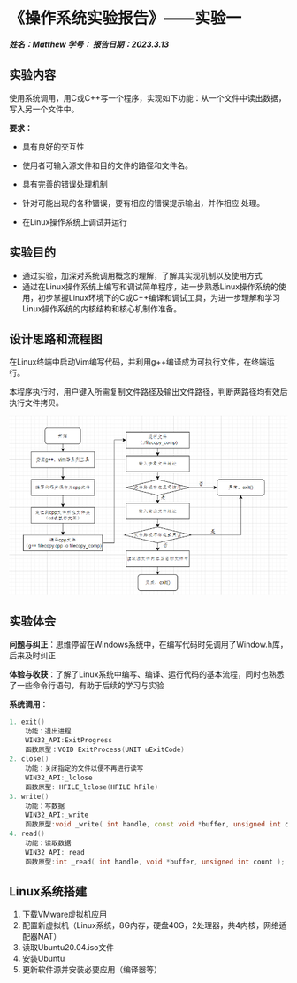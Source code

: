 # 《操作系统实验报告》——实验一

***姓名：Matthew	学号：	报告日期：2023.3.13***

## 实验内容

使用系统调用，用C或C++写一个程序，实现如下功能：从一个文件中读出数据，写入另一个文件中。

**要求：**

+ 具有良好的交互性

+ 使用者可输入源文件和目的文件的路径和文件名。
+ 具有完善的错误处理机制
+ 针对可能出现的各种错误，要有相应的错误提示输出，并作相应
  处理。
+ 在Linux操作系统上调试并运行

## 实验目的

+ 通过实验，加深对系统调用概念的理解，了解其实现机制以及使用方式
+ 通过在Linux操作系统上编写和调试简单程序，进一步熟悉Linux操作系统的使用，初步掌握Linux环境下的C或C++编译和调试工具，为进一步理解和学习Linux操作系统的内核结构和核心机制作准备。

## 设计思路和流程图

在Linux终端中启动Vim编写代码，并利用g++编译成为可执行文件，在终端运行。

本程序执行时，用户键入所需复制文件路径及输出文件路径，判断两路径均有效后执行文件拷贝。

<img src="./流程图.png" style="zoom: 80%;" />

## 实验体会

**问题与纠正**：思维停留在Windows系统中，在编写代码时先调用了Window.h库，后来及时纠正

**体验与收获**：了解了Linux系统中编写、编译、运行代码的基本流程，同时也熟悉了一些命令行语句，有助于后续的学习与实验

**系统调用**：

```c++
1. exit()
    功能：退出进程
    WIN32_API:ExitProgress
    函数原型：VOID ExitProcess(UNIT uExitCode)
2. close()
    功能：关闭指定的文件以便不再进行读写
    WIN32_API:_lclose
    函数原型: HFILE_lclose(HFILE hFile)
3. write()
    功能：写数据
    WIN32_API:_write
    函数原型:void _write( int handle, const void *buffer, unsigned int count );
4. read()
    功能：读取数据
    WIN32_API:_read
    函数原型:int _read( int handle, void *buffer, unsigned int count );
```

## Linux系统搭建

1. 下载VMware虚拟机应用
2. 配置新虚拟机（Linux系统，8G内存，硬盘40G，2处理器，共4内核，网络适配器NAT）
3. 读取Ubuntu20.04.iso文件
4. 安装Ubuntu
5. 更新软件源并安装必要应用（编译器等）
